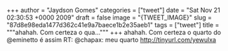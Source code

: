 
+++
author = "Jaydson Gomes"
categories = ["tweet"]
date = "Sat Nov 21 02:30:53 +0000 2009"
draft = false
image = "{TWEET_IMAGE}"
slug = "87d8e98eda1477d362c41e9a7baece1b2e35aeb1"
tags = ["tweet"]
title = """ahahah. Com certeza o qua..."""
+++
ahahah. Com certeza o quarto do @eminetto é assim RT: @chapax: meu quarto http://tinyurl.com/yewulxa
